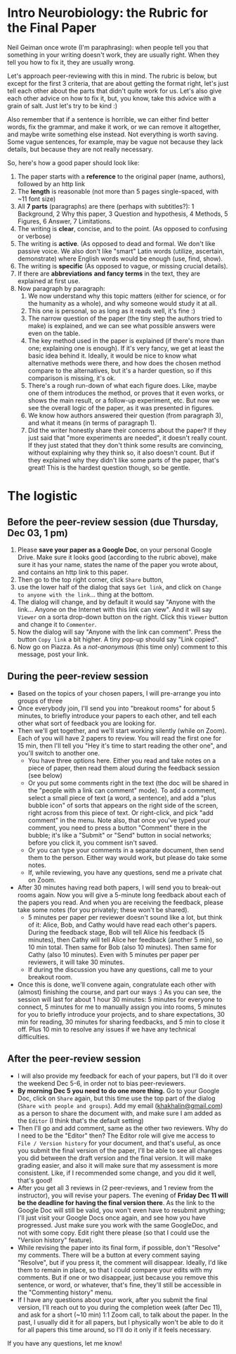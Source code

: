 # Intro Neurobiology: the Rubric for the Final Paper

Neil Geiman once wrote (I'm paraphrasing): when people tell you that something in your writing doesn't work, they are usually right. When they tell you how to fix it, they are usually wrong. 

Let's approach peer-reviewing with this in mind. The rubric is below, but except for the first 3 criteria, that are about getting the format right, let's just tell each other about the parts that didn't quite work for us. Let's also give each other advice on how to fix it, but, you know, take this advice with a grain of salt. Just let's try to be kind :)

Also remember that if a sentence is horrible, we can either find better words, fix the grammar, and make it work, or we can remove it altogether, and maybe write something else instead. Not everything is worth saving. Some vague sentences, for example, may be vague not because they lack details, but because they are not really necessary.

So, here's how a good paper should look like:

1. The paper starts with a **reference** to the original paper (name, authors), followed by an http link
2. The **length** is reasonable (not more than 5 pages single-spaced, with ~11 font size)
3. All **7 parts** (paragraphs) are there (perhaps with subtitles?): 1 Background, 2 Why this paper, 3 Question and hypothesis, 4 Methods, 5 Figures, 6 Answer, 7 Limitations.
4. The writing is **clear**, concise, and to the point. (As opposed to confusing or verbose)
5. The writing is **active**. (As opposed to dead and formal. We don't like passive voice. We also don't like "smart" Latin words (utilize, ascertain, demonstrate) where English words would be enough (use, find, show).
6. The writing is **specific** (As opposed to vague, or missing crucial details).
7. If there are **abbreviations** **and fancy terms** in the text, they are explained at first use.
8. Now paragraph by paragraph:
   1. We now understand why this topic matters (either for science, or for the humanity as a whole), and why someone would study it at all.
   2. This one is personal, so as long as it reads well, it's fine :)
   3. The narrow question of the paper (the tiny step the authors tried to make) is explained, and we can see what possible answers were even on the table.
   4. The key method used in the paper is explained (if there's more than one; explaining one is enough). If it's very fancy, we get at least the basic idea behind it. Ideally, it would be nice to know what alternative methods were there, and how does the chosen method compare to the alternatives, but it's a harder question, so if this comparison is missing, it's ok.
   5. There's a rough run-down of what each figure does. Like, maybe one of them introduces the method, or proves that it even works, or shows the main result, or a follow-up experiment, etc. But now we see the overall logic of the paper, as it was presented in figures.
   6. We know how authors answered their question (from paragraph 3), and what it means (in terms of paragraph 1).
   7. Did the writer honestly share their concerns about the paper? If they just said that "more experiments are needed", it doesn't really count. If they just stated that they don't think some results are convincing, without explaining why they think so, it also doesn't count. But if they explained why they didn't like some parts of the paper, that's great! This is the hardest question though, so be gentle.

# The logistic

## Before the peer-review session (due Thursday, Dec 03, 1 pm)

1. Please **save your paper as a Google Doc**, on your personal Google Drive.  Make sure it looks good (according to the rubric above), make sure it has your name, states the name of the paper you wrote about, and contains an http link to this paper.
2. Then go to the top right corner, click `Share` button, 
3. use the lower half of the dialog that says `Get link`, and click on `Change to anyone with the link`... thing at the bottom.
4. The dialog will change, and by default it would say "Anyone with the link... Anyone on the Internet with this link can view". And it will say `Viewer` on a sorta drop-down button on the right. Click this `Viewer` button and change it to `Commenter`.
5. Now the dialog will say "Anyone with the link can comment". Press the button `Copy link` a bit higher. A tiny pop-up should say "Link copied".
6. Now go on Piazza. As a *not-anonymous* (this time only) comment to this message, post your link.

## During the peer-review session

* Based on the topics of your chosen papers, I will pre-arrange you into groups of three
* Once everybody join, I'll send you into "breakout rooms" for about 5 minutes, to briefly introduce your papers to each other, and tell each other what sort of feedback you are looking for.
* Then we'll get together, and we'll start working silently (while on Zoom). Each of you will have 2 papers to review. You will read the first one for 15 min, then I'll tell you "Hey it's time to start reading the other one", and you'll switch to another one.
  * You have three options here. Either you read and take notes on a piece of paper, then read them aloud during the feedback session (see below)
  * Or you put some comments right in the text (the doc will be shared in the "people with a link can comment" mode). To add a comment, select a small piece of text (a word, a sentence), and add a "plus bubble icon" of sorts that appears on the right side of the screen, right across from this piece of text. Or right-click, and pick "add comment" in the menu. Note also, that once you've typed your comment, you need to press a button "Comment" there in the bubble; it's like a "Submit" or "Send" button in social networks; before you click it, you comment isn't saved.
  * Or you can type your comments in a separate document, then send them to the person. Either way would work, but please do take some notes.
  * If, while reviewing, you have any questions, send me a private chat on Zoom.
* After 30 minutes having read both papers, I will send you to break-out rooms again. Now you will give a 5-minute long feedback about each of the papers you read. And when you are receiving the feedback, please take some notes (for you privately; these won't be shared).
  * 5 minutes per paper per reviewer doesn't sound like a lot, but think of it: Alice, Bob, and Cathy would have read each other's papers. During the feedback stage, Bob will tell Alice his feedback (5 minutes), then Cathy will tell Alice her feedback (another 5 min), so 10 min total. Then same for Bob (also 10 minutes). Then same for Cathy (also 10 minutes). Even with 5 minutes per paper per reviewers, it will take 30 minutes.
  * If during the discussion you have any questions, call me to your breakout room.
* Once this is done, we'll convene again, congratulate each other with (almost) finishing the course, and part our ways :) As you can see, the session will last for about 1 hour 30 minutes: 5 minutes for everyone to connect, 5 minutes for me to manually assign you into rooms, 5 minutes for you to briefly introduce your projects, and to share expectations, 30 min for reading, 30 minutes for sharing feedbacks, and 5 min to close it off. Plus 10 min to resolve any issues if we have any technical difficulties.

## After the peer-review session

* I will also provide my feedback for each of your papers, but I'll do it over the weekend Dec 5-6, in order not to bias peer-reviewers.
* **By morning Dec 5 you need to do one more thing.** Go to your Google Doc, click on `Share` again, but this time use the top part of the dialog (`Share with people and groups`). Add my email (khakhalin@gmail.com) as a person to share the document with, and make sure I am added as the `Editor` (I think that's the default setting)
* Then I'll go and add comment, same as the other two reviewers. Why do I need to be the "Editor" then? The Editor role will give me access to `File / Version history`  for your document, and that's useful, as once you submit the final version of the paper, I'll be able to see all changes you did between the draft version and the final version. It will make grading easier, and also it will make sure that my assessment is more consistent. Like, if I recommended some change, and you did it well, that's good!
* After you get all 3 reviews in (2 peer-reviews, and 1 review from the instructor), you will revise your papers. The evening of **Friday Dec 11 will be the deadline for having the final version there**. As the link to the Google Doc will still be valid, you won't even have to resubmit anything; I'll just visit your Google Docs once again, and see how you have progressed. Just make sure you work with the same GoogleDoc, and not with some copy. Edit right there please (so that I could use the "Version history" feature).
* While revising the paper into its final form, if possible, don't "Resolve" my comments. There will be a button at every comment saying "Resolve", but if you press it, the comment will disappear. Ideally, I'd like them to remain in place, so that I could compare your edits with my comments. But if one or two disappear, just because you remove this sentence, or word, or whatever, that's fine, they'll still be accessible in the "Commenting history" menu.
* If I have any questions about your work, after you submit the final version, I'll reach out to you during the completion week (after Dec 11), and ask for a short (~10 min) 1:1 Zoom call, to talk about the paper. In the past, I usually did it for all papers, but I physically won't be able to do it for all papers this time around, so I'll do it only if it feels necessary.

If you have any questions, let me know!